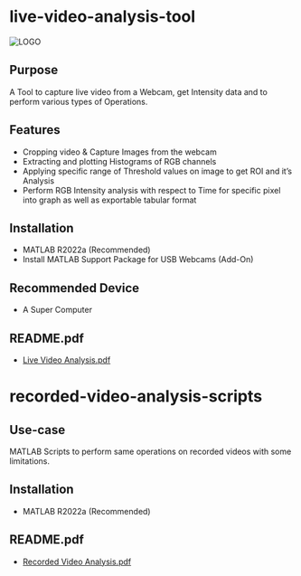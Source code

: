 # live-video-analysis-tool

![LOGO](https://github.com/venisprajapati/live-video-analysis-tool/live_video_analysis_tool_logo.jpg)

## Purpose

A Tool to capture live video from a Webcam, get Intensity data and to perform various types of Operations.

## Features

- Cropping video & Capture Images from the webcam
- Extracting and plotting Histograms of RGB channels
- Applying specific range of Threshold values on image to get ROI and it’s Analysis
- Perform RGB Intensity analysis with respect to Time for specific pixel into graph as well as exportable tabular format

## Installation

- MATLAB R2022a (Recommended)
- Install MATLAB Support Package for USB Webcams (Add-On)

## Recommended Device

- A Super Computer

## README.pdf

- [Live Video Analysis.pdf](https://github.com/venisprajapati/live-video-analysis-tool/blob/main/README-Live%20Video%20Analysis%20Tool.pdf)

# recorded-video-analysis-scripts

## Use-case

MATLAB Scripts to perform same operations on recorded videos with some limitations.

## Installation

- MATLAB R2022a (Recommended)

## README.pdf

- [Recorded Video Analysis.pdf](https://github.com/venisprajapati/live-video-analysis-tool/blob/main/recorded-video-analysis-scripts/README-Recorded%20Video%20Analysis%20Scripts.pdf)